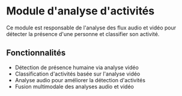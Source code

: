 # Module d'analyse d'activités

Ce module est responsable de l'analyse des flux audio et vidéo pour détecter la présence d'une personne et classifier son activité.

## Fonctionnalités

- Détection de présence humaine via analyse vidéo
- Classification d'activités basée sur l'analyse vidéo
- Analyse audio pour améliorer la détection d'activités
- Fusion multimodale des analyses audio et vidéo
